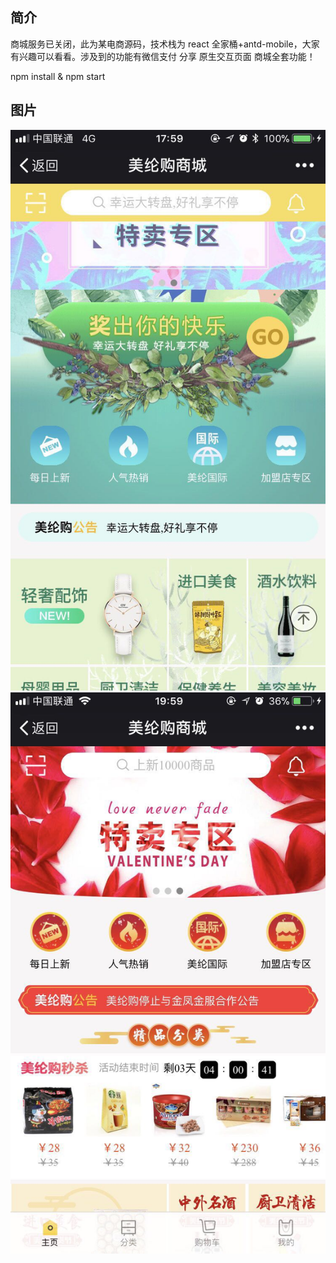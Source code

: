 ## 简介

商城服务已关闭，此为某电商源码，技术栈为 react 全家桶+antd-mobile，大家有兴趣可以看看。涉及到的功能有微信支付 分享 原生交互页面 商城全套功能！

npm install & npm start

## 图片

![Image text](./screenshot/WechatIMG189.jpeg)
![Image text](./screenshot/WechatIMG190.jpeg)
